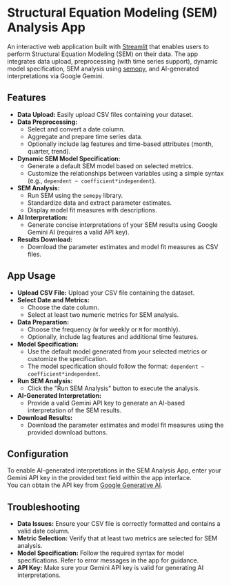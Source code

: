 # Structural Equation Modeling (SEM) Analysis App

An interactive web application built with [Streamlit](https://streamlit.io/) that enables users to perform Structural Equation Modeling (SEM) on their data. The app integrates data upload, preprocessing (with time series support), dynamic model specification, SEM analysis using [semopy](https://github.com/semopy/semopy), and AI-generated interpretations via Google Gemini.

## Features

- **Data Upload:** Easily upload CSV files containing your dataset.
- **Data Preprocessing:** 
  - Select and convert a date column.
  - Aggregate and prepare time series data.
  - Optionally include lag features and time-based attributes (month, quarter, trend).
- **Dynamic SEM Model Specification:** 
  - Generate a default SEM model based on selected metrics.
  - Customize the relationships between variables using a simple syntax (e.g., `dependent ~ coefficient*independent`).
- **SEM Analysis:** 
  - Run SEM using the `semopy` library.
  - Standardize data and extract parameter estimates.
  - Display model fit measures with descriptions.
- **AI Interpretation:** 
  - Generate concise interpretations of your SEM results using Google Gemini AI (requires a valid API key).
- **Results Download:** 
  - Download the parameter estimates and model fit measures as CSV files.

## App Usage

- **Upload CSV File:** Upload your CSV file containing the dataset.
- **Select Date and Metrics:**
    - Choose the date column.
    - Select at least two numeric metrics for SEM analysis.
- **Data Preparation:**
    - Choose the frequency (`W` for weekly or `M` for monthly).
    - Optionally, include lag features and additional time features.
- **Model Specification:**
    - Use the default model generated from your selected metrics or customize the specification.
    - The model specification should follow the format: `dependent ~ coefficient*independent`.
- **Run SEM Analysis:**
    - Click the "Run SEM Analysis" button to execute the analysis.
- **AI-Generated Interpretation:**
    - Provide a valid Gemini API key to generate an AI-based interpretation of the SEM results.
- **Download Results:**
    - Download the parameter estimates and model fit measures using the provided download buttons.
 
## Configuration

To enable AI-generated interpretations in the SEM Analysis App, enter your Gemini API key in the provided text field within the app interface.  
You can obtain the API key from [Google Generative AI](https://makersuite.google.com/app/apikey).

## Troubleshooting

- **Data Issues:** Ensure your CSV file is correctly formatted and contains a valid date column.
- **Metric Selection:** Verify that at least two metrics are selected for SEM analysis.
- **Model Specification:** Follow the required syntax for model specifications. Refer to error messages in the app for guidance.
- **API Key:** Make sure your Gemini API key is valid for generating AI interpretations.
